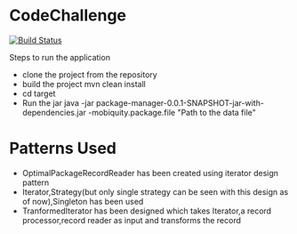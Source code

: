 # CodeChallenge


[![Build Status](https://travis-ci.org/joemccann/dillinger.svg?branch=master)](https://travis-ci.org/joemccann/dillinger)

Steps to run the application
  - clone the project from the repository
  - build the project mvn clean install
  - cd target
  - Run the jar java -jar package-manager-0.0.1-SNAPSHOT-jar-with-dependencies.jar            -mobiquity.package.file "Path to the data file"

# Patterns Used

  - OptimalPackageRecordReader has been created using iterator design pattern
  - Iterator,Strategy(but only single strategy can be seen with this design as of now),Singleton has been used
  - TranformedIterator has been designed which takes Iterator,a record processor,record reader as input and transforms the record
